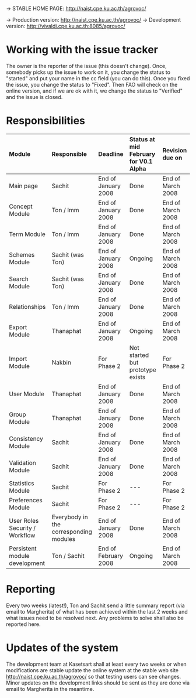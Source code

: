 -> STABLE HOME PAGE: http://naist.cpe.ku.ac.th/agrovoc/

-> Production version: http://naist.cpe.ku.ac.th/agrovoc/
-> Development version: http://vivaldi.cpe.ku.ac.th:8085/agrovoc/

# Working with the issue tracker #

The owner is the reporter of the issue (this doesn't change).
Once, somebody picks up the issue to work on it, you change the status to "started" and put your name in the cc field (you can do this).
Once you fixed the issue, you change the status to "Fixed".
Then FAO will check on the online version, and if we are ok with it, we change the status to "Verified" and the issue is closed.

# Responsibilities #

| **Module** | **Responsible** | **Deadline** | **Status at mid February for V0.1 Alpha** | **Revision due on** |
|:-----------|:----------------|:-------------|:------------------------------------------|:--------------------|
| Main page | Sachit | End of January 2008 | Done | End of March 2008 |
| Concept Module | Ton / Imm | End of January 2008 | Done | End of March 2008 |
| Term Module | Ton / Imm | End of January 2008  | Done | End of March 2008 |
| Schemes Module | Sachit (was Ton) | End of January 2008  | Ongoing | End of March 2008 |
| Search Module | Sachit (was Ton) | End of January 2008  | Done | End of March 2008 |
| Relationships | Ton / Imm | End of January 2008  | Done | End of March 2008 |
| Export Module | Thanaphat | End of January 2008  | Ongoing | End of March 2008 |
| Import Module | Nakbin | For Phase 2 | Not started but prototype exists | For Phase 2 |
| User Module | Thanaphat | End of January 2008  | Done | End of March 2008 |
| Group Module | Thanaphat | End of January 2008  | Done | End of March 2008 |
| Consistency Module | Sachit | End of January 2008  | Done | End of March 2008 |
| Validation Module | Sachit | End of January 2008  | Done | End of March 2008 |
| Statistics Module | Sachit | For Phase 2 | --- | For Phase 2 |
| Preferences Module | Sachit | For Phase 2 | --- | For Phase 2 |
| User Roles Security / Workflow | Everybody in the corresponding modules | End of January 2008  | Done | End of March 2008 |
| Persistent module development | Ton / Sachit | End of February 2008  | Ongoing | End of March 2008 |

# Reporting #

Every two weeks (latest!), Ton and Sachit send a little summary report (via email to Margherita) of what has been achieved within the last 2 weeks and what issues need to be resolved next. Any problems to solve shall also be reported here.

# Updates of the system #

The development team at Kasetsart shall at least every two weeks or when modifications are stable update the online system at the stable web site http://naist.cpe.ku.ac.th/agrovoc/ so that testing users can see changes.
Minor updates on the development links should be sent as they are done via email to Margherita in the meantime.